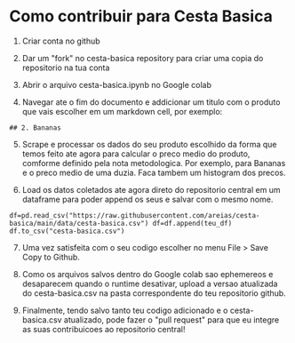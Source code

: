 

# Como contribuir para Cesta Basica

1. Criar conta no github

2. Dar um "fork" no cesta-basica repository para criar uma copia do repositorio na tua conta

3. Abrir o arquivo cesta-basica.ipynb no Google colab 

4. Navegar ate o fim do documento e addicionar um titulo com o produto que vais escolher em um markdown cell, por exemplo: 

`## 2. Bananas`

5. Scrape e processar os dados do seu produto escolhido da forma que temos feito ate agora para calcular o preco medio do produto, comforme definido pela nota metodologica. Por exemplo, para Bananas e o preco medio de uma duzia.
Faca tambem um histogram dos precos.

6. Load os datos coletados ate agora direto do repositorio central em um dataframe para poder append os seus e salvar com o mesmo nome.

`
df=pd.read_csv("https://raw.githubusercontent.com/areias/cesta-basica/main/data/cesta-basica.csv")
df=df.append(teu_df)
df.to_csv("cesta-basica.csv")
`

7. Uma vez satisfeita com o seu codigo escolher no menu File > Save Copy to Github.

8. Como os arquivos salvos dentro do Google colab sao ephemereos e desaparecem quando o runtime desativar, upload a versao atualizada do cesta-basica.csv na pasta correspondente do teu repositorio github.

9. Finalmente, tendo salvo tanto teu codigo adicionado e o cesta-basica.csv atualizado, pode fazer o "pull request" para que eu integre as suas contribuicoes ao repositorio central!


